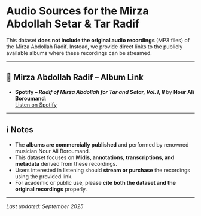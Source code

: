 
# Audio Sources for the Mirza Abdollah Setar & Tar Radif

This dataset **does not include the original audio recordings** (MP3 files) of the Mirza Abdollah Radif. Instead, we provide direct links to the publicly available albums where these recordings can be streamed.

---

## 🎵 Mirza Abdollah Radif – Album Link

- **Spotify – _Radif of Mirza Abdollah for Tar and Setar, Vol. I, II_** by **Nour Ali Boroumand**:  
  [Listen on Spotify](https://open.spotify.com/album/5Ziffh218mY34oGRl0cwht)


---

## ℹ️ Notes
- The **albums are commercially published** and performed by renowned musician Nour Ali Boroumand.  
- This dataset focuses on **Midis, annotations, transcriptions, and metadata** derived from these recordings.  
- Users interested in listening should **stream or purchase** the recordings using the provided link.  
- For academic or public use, please **cite both the dataset and the original recordings** properly.

---

_Last updated: September 2025_
